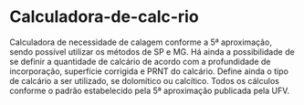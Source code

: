 # Calculadora-de-calc-rio
Calculadora de necessidade de calagem conforme a 5ª aproximação, sendo possível utilizar os métodos de SP e MG.
Há ainda a possibilidade de se definir a quantidade de calcário de acordo com a profundidade de incorporação, superfície corrigida e PRNT do calcário.
Define ainda o tipo de calcário a ser utilizado, se dolomítico ou calcítico. Todos os cálculos conforme o padrão estabelecido pela 5ª aproximação
publicada pela UFV.
